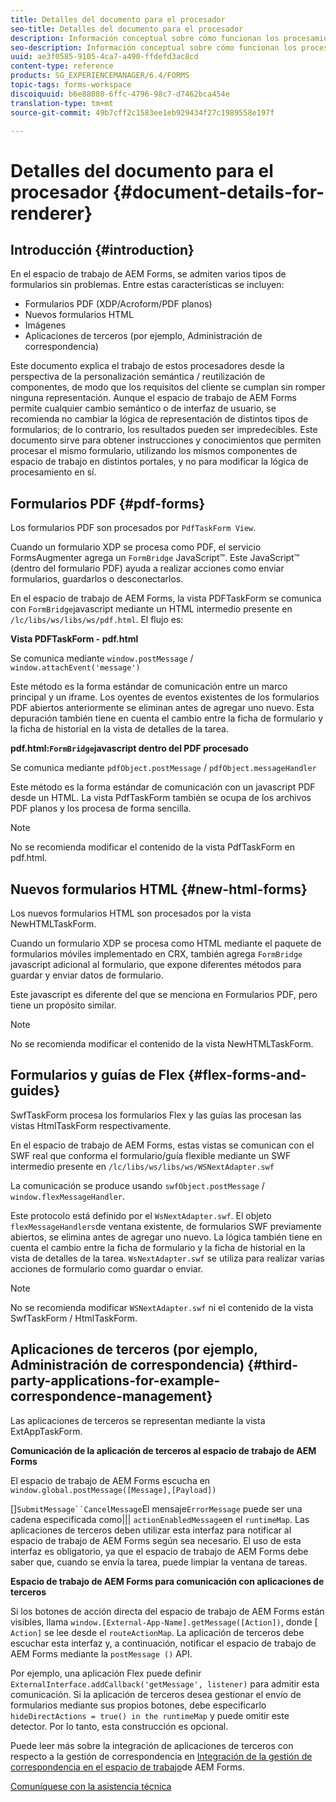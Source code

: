 ```yaml
---
title: Detalles del documento para el procesador
seo-title: Detalles del documento para el procesador
description: Información conceptual sobre cómo funcionan los procesamientos en el espacio de trabajo de AEM Forms para procesar los distintos tipos de archivo y formulario admitidos.
seo-description: Información conceptual sobre cómo funcionan los procesamientos en el espacio de trabajo de AEM Forms para procesar los distintos tipos de archivo y formulario admitidos.
uuid: ae3f0585-9105-4ca7-a490-ffdefd3ac8cd
content-type: reference
products: SG_EXPERIENCEMANAGER/6.4/FORMS
topic-tags: forms-workspace
discoiquuid: b6e88080-6ffc-4796-98c7-d7462bca454e
translation-type: tm+mt
source-git-commit: 49b7cff2c1583ee1eb929434f27c1989558e197f

---
```



# Detalles del documento para el procesador {#document-details-for-renderer}

## Introducción {#introduction}

En el espacio de trabajo de AEM Forms, se admiten varios tipos de formularios sin problemas. Entre estas características se incluyen:

* Formularios PDF (XDP/Acroform/PDF planos)
* Nuevos formularios HTML
* Imágenes
* Aplicaciones de terceros (por ejemplo, Administración de correspondencia)

Este documento explica el trabajo de estos procesadores desde la perspectiva de la personalización semántica / reutilización de componentes, de modo que los requisitos del cliente se cumplan sin romper ninguna representación. Aunque el espacio de trabajo de AEM Forms permite cualquier cambio semántico o de interfaz de usuario, se recomienda no cambiar la lógica de representación de distintos tipos de formularios; de lo contrario, los resultados pueden ser impredecibles. Este documento sirve para obtener instrucciones y conocimientos que permiten procesar el mismo formulario, utilizando los mismos componentes de espacio de trabajo en distintos portales, y no para modificar la lógica de procesamiento en sí.

## Formularios PDF {#pdf-forms}

Los formularios PDF son procesados por `PdfTaskForm View`.

Cuando un formulario XDP se procesa como PDF, el servicio FormsAugmenter agrega un `FormBridge` JavaScript™. Este JavaScript™ (dentro del formulario PDF) ayuda a realizar acciones como enviar formularios, guardarlos o desconectarlos.

En el espacio de trabajo de AEM Forms, la vista PDFTaskForm se comunica con `FormBridge`javascript mediante un HTML intermedio presente en `/lc/libs/ws/libs/ws/pdf.html`. El flujo es:

**Vista PDFTaskForm - pdf.html**

Se comunica mediante `window.postMessage` / `window.attachEvent('message')`

Este método es la forma estándar de comunicación entre un marco principal y un iframe. Los oyentes de eventos existentes de los formularios PDF abiertos anteriormente se eliminan antes de agregar uno nuevo. Esta depuración también tiene en cuenta el cambio entre la ficha de formulario y la ficha de historial en la vista de detalles de la tarea.

**pdf.html:`FormBridge`javascript dentro del PDF procesado**

Se comunica mediante `pdfObject.postMessage` / `pdfObject.messageHandler`

Este método es la forma estándar de comunicación con un javascript PDF desde un HTML. La vista PdfTaskForm también se ocupa de los archivos PDF planos y los procesa de forma sencilla.

>[!NOTE]
>
>No se recomienda modificar el contenido de la vista PdfTaskForm en pdf.html.

## Nuevos formularios HTML {#new-html-forms}

Los nuevos formularios HTML son procesados por la vista NewHTMLTaskForm.

Cuando un formulario XDP se procesa como HTML mediante el paquete de formularios móviles implementado en CRX, también agrega `FormBridge` javascript adicional al formulario, que expone diferentes métodos para guardar y enviar datos de formulario.

Este javascript es diferente del que se menciona en Formularios PDF, pero tiene un propósito similar.

>[!NOTE]
>
>No se recomienda modificar el contenido de la vista NewHTMLTaskForm.

## Formularios y guías de Flex {#flex-forms-and-guides}

SwfTaskForm procesa los formularios Flex y las guías las procesan las vistas HtmlTaskForm respectivamente.

En el espacio de trabajo de AEM Forms, estas vistas se comunican con el SWF real que conforma el formulario/guía flexible mediante un SWF intermedio presente en `/lc/libs/ws/libs/ws/WSNextAdapter.swf`

La comunicación se produce usando `swfObject.postMessage` / `window.flexMessageHandler`.

Este protocolo está definido por el `WsNextAdapter.swf`. El objeto `flexMessageHandlers`de ventana existente, de formularios SWF previamente abiertos, se elimina antes de agregar uno nuevo. La lógica también tiene en cuenta el cambio entre la ficha de formulario y la ficha de historial en la vista de detalles de la tarea. `WsNextAdapter.swf` se utiliza para realizar varias acciones de formulario como guardar o enviar.

>[!NOTE]
>
>No se recomienda modificar `WSNextAdapter.swf` ni el contenido de la vista SwfTaskForm / HtmlTaskForm.

## Aplicaciones de terceros (por ejemplo, Administración de correspondencia) {#third-party-applications-for-example-correspondence-management}

Las aplicaciones de terceros se representan mediante la vista ExtAppTaskForm.

**Comunicación de la aplicación de terceros al espacio de trabajo de AEM Forms**

El espacio de trabajo de AEM Forms escucha en `window.global.postMessage([Message],[Payload])`

[]`SubmitMessage``CancelMessage`El mensaje`ErrorMessage` puede ser una cadena especificada como||| `actionEnabledMessage`en el `runtimeMap`. Las aplicaciones de terceros deben utilizar esta interfaz para notificar al espacio de trabajo de AEM Forms según sea necesario. El uso de esta interfaz es obligatorio, ya que el espacio de trabajo de AEM Forms debe saber que, cuando se envía la tarea, puede limpiar la ventana de tareas.

**Espacio de trabajo de AEM Forms para comunicación con aplicaciones de terceros**

Si los botones de acción directa del espacio de trabajo de AEM Forms están visibles, llama `window.[External-App-Name].getMessage([Action])`, donde [ `Action]` se lee desde el `routeActionMap`. La aplicación de terceros debe escuchar esta interfaz y, a continuación, notificar el espacio de trabajo de AEM Forms mediante la `postMessage ()` API.

Por ejemplo, una aplicación Flex puede definir `ExternalInterface.addCallback('getMessage', listener)` para admitir esta comunicación. Si la aplicación de terceros desea gestionar el envío de formularios mediante sus propios botones, debe especificarlo `hideDirectActions = true() in the runtimeMap` y puede omitir este detector. Por lo tanto, esta construcción es opcional.

Puede leer más sobre la integración de aplicaciones de terceros con respecto a la gestión de correspondencia en [Integración de la gestión de correspondencia en el espacio de trabajo](/help/forms/using/integrating-correspondence-management-html-workspace.md)de AEM Forms.


[Comuníquese con la asistencia técnica](https://www.adobe.com/account/sign-in.supportportal.html)

